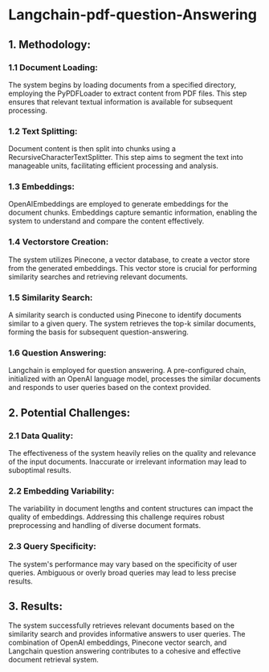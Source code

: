 # Langchain-pdf-question-Answering

## 1. Methodology:

### 1.1 Document Loading:
The system begins by loading documents from a specified directory, employing the PyPDFLoader to extract content from PDF  files. This step ensures that relevant textual information is available for subsequent processing.

### 1.2 Text Splitting:
Document content is then split into chunks using a RecursiveCharacterTextSplitter. This step aims to segment the text into manageable units, facilitating efficient processing and analysis.

### 1.3 Embeddings:
OpenAIEmbeddings are employed to generate embeddings for the document chunks. Embeddings capture semantic information, enabling the system to understand and compare the content effectively.

### 1.4 Vectorstore Creation:
The system utilizes Pinecone, a vector database, to create a vector store from the generated embeddings. This vector store is crucial for performing similarity searches and retrieving relevant documents.

### 1.5 Similarity Search:
A similarity search is conducted using Pinecone to identify documents similar to a given query. The system retrieves the top-k similar documents, forming the basis for subsequent question-answering.

### 1.6 Question Answering:
Langchain is employed for question answering. A pre-configured chain, initialized with an OpenAI language model, processes the similar documents and responds to user queries based on the context provided.

## 2. Potential Challenges:

### 2.1 Data Quality:
The effectiveness of the system heavily relies on the quality and relevance of the input documents. Inaccurate or irrelevant information may lead to suboptimal results.

### 2.2 Embedding Variability:
The variability in document lengths and content structures can impact the quality of embeddings. Addressing this challenge requires robust preprocessing and handling of diverse document formats.

### 2.3 Query Specificity:
The system's performance may vary based on the specificity of user queries. Ambiguous or overly broad queries may lead to less precise results.

## 3. Results:

The system successfully retrieves relevant documents based on the similarity search and provides informative answers to user queries. The combination of OpenAI embeddings, Pinecone vector search, and Langchain question answering contributes to a cohesive and effective document retrieval system.

